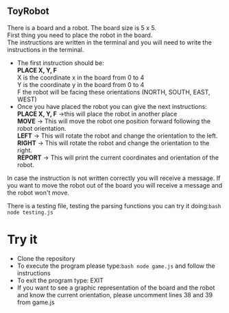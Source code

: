 ## ToyRobot

There is a board and a robot. The board size is 5 x 5.<br/>
First thing you need to place the robot in the board.<br/>
The instructions are written in the terminal and you will need to write the instructions in the terminal.<br/>
* The first instruction should be:<br/>
**PLACE X, Y, F** <br/>
X  is the coordinate x in the board from 0 to 4<br/>
Y  is the coordinate y in the board from 0 to 4<br/>
F  the robot will be facing these orientations (NORTH, SOUTH, EAST, WEST)<br/>
* Once you have placed the robot you can give the next instructions:<br/>
**PLACE X, Y, F** ->this will place the robot in another place<br/>
**MOVE**        -> This will move the robot one position forward following the robot orientation.<br/>
**LEFT**        -> This will rotate the robot and change the orientation to the left.<br/>
**RIGHT**       -> This will rotate the robot and change the orientation to the right.<br/>
**REPORT**      -> This will print the current coordinates and orientation of the robot.<br/>

In case the instruction is not written correctly you will receive a message.
If you want to move the robot out of the board you will receive a message and the robot won't move.

There is a testing file, testing the parsing functions you can try it doing:```bash node testing.js ```

# Try it
* Clone the repository
* To execute the program please type:```bash node game.js``` and follow the instructions
* To exit the program type: EXIT
* If you want to see a graphic representation of the board and the robot and know the current orientation, please uncomment lines 38 and 39 from game.js
